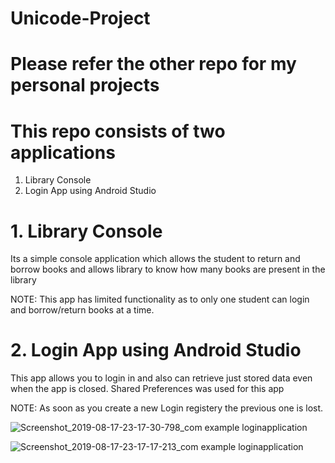 
# Unicode-Project

# Please refer the other repo for my personal projects

# This repo consists of two applications

1. Library Console 
2. Login App using Android Studio

# 1. Library Console

Its a simple console application which allows the student to return and borrow books
and allows library to know how many books are present in the library

NOTE: This app has limited functionality as to only one student can login and borrow/return books
      at a time.
      
# 2. Login App using Android Studio

This app allows you to login in and also can retrieve just stored data even when the app is closed.
Shared Preferences was used for this app

NOTE: As soon as you create a new Login registery the previous one is lost.

![Screenshot_2019-08-17-23-17-30-798_com example loginapplication](https://user-images.githubusercontent.com/53148165/63578180-8d2c1000-c5ad-11e9-8b89-fa73714608e4.png)

![Screenshot_2019-08-17-23-17-17-213_com example loginapplication](https://user-images.githubusercontent.com/53148165/63578290-c06e9f00-c5ad-11e9-96c1-0bd0249405c6.png)



